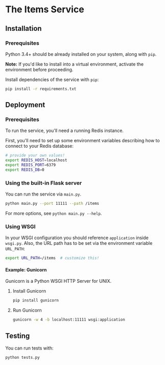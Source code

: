 # The Items Service

## Installation

### Prerequisites
Python 3.4+ should be already installed on your system, along with `pip`.

**Note:** If you'd like to install into a virtual environment, activate the environment before proceeding.

Install dependencies of the service with `pip`:
```bash
pip install -r requirements.txt
```

## Deployment

### Prerequisites
To run the service, you'll need a running Redis instance.

First, you'll need to set up some environment variables describing how to connect to your Redis database:
```bash
# provide your own values!
export REDIS_HOST=localhost
export REDIS_PORT=6379
export REDIS_DB=0
```

### Using the built-in Flask server
You can run the service via `main.py`.
```bash
python main.py --port 11111 --path /items
```

For more options, see `python main.py --help`.


### Using WSGI
In your WSGI configuration you should reference `application` inside `wsgi.py`.
Also, the URL path has to be set via the environment variable `URL_PATH`:
```bash
export URL_PATH=/items  # customize this!
```

#### Example: Gunicorn
Gunicorn is a Python WSGI HTTP Server for UNIX.

1. Install Gunicorn
   ```bash
   pip install gunicorn
   ```
2. Run Gunicorn
   ```bash
   gunicorn -w 4 -b localhost:11111 wsgi:application
   ```

## Testing
You can run tests with:
```bash
python tests.py
```

